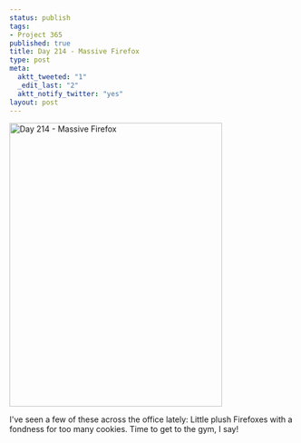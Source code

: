 ```yaml
--- 
status: publish
tags: 
- Project 365
published: true
title: Day 214 - Massive Firefox
type: post
meta: 
  aktt_tweeted: "1"
  _edit_last: "2"
  aktt_notify_twitter: "yes"
layout: post
---
```

<a href="http://www.flickr.com/photos/freeed/6003864465/" title="Day 214 - Massive Firefox by Fred​, on Flickr"><img src="http://farm7.static.flickr.com/6133/6003864465_302c59ac6b.jpg" width="375" height="500" alt="Day 214 - Massive Firefox"/></a>

I've seen a few of these across the office lately: Little plush Firefoxes with a fondness for too many cookies. Time to get to the gym, I say!
